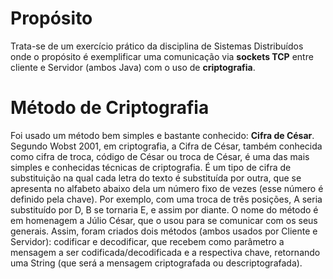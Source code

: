 # Propósito
Trata-se de um exercício prático da disciplina de Sistemas Distribuídos onde o propósito é exemplificar uma comunicação via **sockets TCP** entre cliente e Servidor (ambos Java) com o uso de **criptografia**. 

# Método de Criptografia
Foi usado um método bem simples e bastante conhecido: **Cifra de César**. Segundo Wobst 2001, em criptografia, a Cifra de César, também conhecida como cifra de troca, código de César ou troca de César, é uma das mais simples e conhecidas técnicas de criptografia. É um tipo de cifra de substituição na qual cada letra do texto é substituída por outra, que se apresenta no alfabeto abaixo dela um número fixo de vezes (esse número é definido pela chave). Por exemplo, com uma troca de três posições, A seria substituído por D, B se tornaria E, e assim por diante. O nome do método é em homenagem a Júlio César, que o usou para se comunicar com os seus generais.
Assim, foram criados dois métodos (ambos usados por Cliente e Servidor): codificar e decodificar, que recebem como parâmetro a mensagem a ser codificada/decodificada e a respectiva chave, retornando uma String (que será a mensagem criptografada ou descriptografada).
